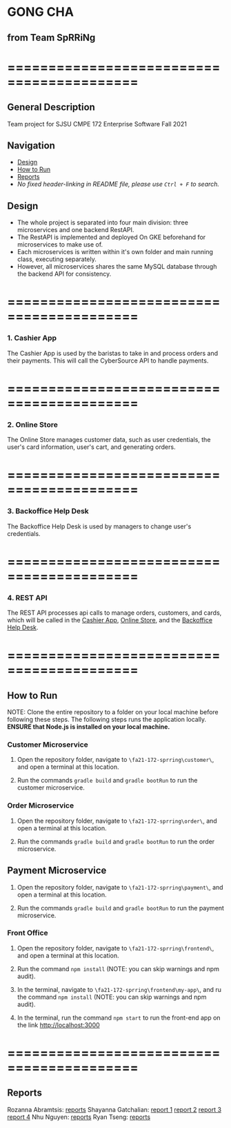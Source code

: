 # GONG CHA
## from Team SpRRiNg
# ==========================================
## General Description

Team project for SJSU CMPE 172 Enterprise Software Fall 2021

## Navigation
 - [Design](##design)
 - [How to Run](##how-to-run)
 - [Reports](##reports)
 - *No fixed header-linking in README file, please use `Ctrl + F` to search.*

## Design
* The whole project is separated into four main division: three microservices and one backend RestAPI.
* The RestAPI is implemented and deployed On GKE beforehand for microservices to make use of.
* Each microservices is written within it's own folder and main running class, executing separately.
* However, all microservices shares the same MySQL database through the backend API for consistency.

# ==========================================

### 1. Cashier App

The Cashier App is used by the baristas to take in and process orders and their payments. This will call the CyberSource API to handle payments.

# ==========================================

### 2. Online Store

The Online Store manages customer data, such as user credentials, the user's card information, user's cart, and generating orders.

# ==========================================

### 3. Backoffice Help Desk

The Backoffice Help Desk is used by managers to change user's credentials.

# ==========================================

### 4. REST API

The REST API processes api calls to manage orders, customers, and cards, which will be called in the [Cashier App](###cashier-app), [Online Store](###online-store), and the [Backoffice Help Desk](###backoffice-help-desk).

# ==========================================

## How to Run

NOTE: Clone the entire repository to a folder on your local machine before following these steps. The following steps runs the application locally. **ENSURE that Node.js is installed on your local machine.**

### Customer Microservice

1. Open the repository folder, navigate to `\fa21-172-sprring\customer\`, and open a terminal at this location.

2. Run the commands `gradle build` and `gradle bootRun` to run the customer microservice.

### Order Microservice

1. Open the repository folder, navigate to `\fa21-172-sprring\order\`, and open a terminal at this location.

2. Run the commands `gradle build` and `gradle bootRun` to run the order microservice.

## Payment Microservice

1. Open the repository folder, navigate to `\fa21-172-sprring\payment\`, and open a terminal at this location.

2. Run the commands `gradle build` and `gradle bootRun` to run the payment microservice.

### Front Office

1. Open the repository folder, navigate to `\fa21-172-sprring\frontend\`, and open a terminal at this location.

2. Run the command `npm install` (NOTE: you can skip warnings and npm audit).

3. In the terminal, navigate to `\fa21-172-sprring\frontend\my-app\`, and ru the command `npm install` (NOTE: you can skip warnings and npm audit).

4. In the terminal, run the command `npm start` to run the front-end app on the link [http://localhost:3000](http://localhost:3000)

# ==========================================

## Reports

Rozanna Abramtsis: [reports](weekly_journals/Rozanna/rozanna-reports.md)
Shayanna Gatchalian: [report 1](weekly_journals/Shayanna/Week-1-Report.md) [report 2](weekly_journals/Shayanna/Week-2-Report.md) [report 3](weekly_journals/Shayanna/Week-3-Report.md) [report 4](weekly_journals/Shayanna/Week-4-Report.md)
Nhu Nguyen: [reports](weekly_journals/Nhu/week1.md)
Ryan Tseng: [reports](weekly_journals/Ryan/Weekly-Report.md)